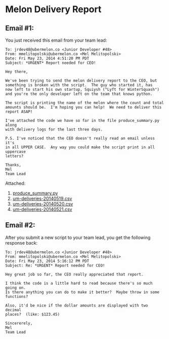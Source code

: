 Melon Delivery Report
=======

Email #1:
-------
You just received this email from your team lead:

```
To: jrdev48@ubermelon.co <Junior Developer #48>
From: mmelitopolski@ubermelon.co <Mel Melitopolski> 
Date: Fri May 23, 2014 4:51:20 PM PDT
Subject: *URGENT* Report needed for CEO!

Hey there,

We've been trying to send the melon delivery report to the CEO, but
something is broken with the script.  The guy who started it, has 
now left to start his own startup, Squiysh ("Lyft for WinterSquash")
and you're the only developer left on the team that knows python.

The script is printing the name of the melon where the count and total
amounts should be.  I'm hoping you can help!  We need to deliver this 
report ASAP!

I've attached the code we have so far in the file produce_summary.py along
with delivery logs for the last three days.  

P.S. I've noticed that the CEO doesn't really read an email unless it's
in all UPPER CASE.  Any way you could make the script print in all uppercase
letters?

Thanks,
Mel
Team Lead
```

Attached:

1. [produce_summary.py](https://github.com/hackbrightacademy/Homework/blob/master/Homework02/produce_summary.py
)
1. [um-deliveries-20140519.csv](https://github.com/hackbrightacademy/Homework/blob/master/Homework02/um-deliveries-20140519.csv)
1. [um-deliveries-20140520.csv](https://github.com/hackbrightacademy/Homework/blob/master/Homework02/um-deliveries-20140520.csv)
1. [um-deliveries-20140521.csv](https://github.com/hackbrightacademy/Homework/blob/master/Homework02/um-deliveries-20140521.csv)



Email #2:
--------

After you submit a new script to your team lead, you get the following response back:

```
To: jrdev48@ubermelon.co <Junior Developer #48>
From: mmelitopolski@ubermelon.co <Mel Melitopolski> 
Date: Fri May 23, 2014 5:16:12 PM PDT
Subject: Re: *URGENT* Report needed for CEO!

Hey great job so far, the CEO really appreciated that report.

I think the code is a little hard to read because there's so much going on. 
Is there anything you can do to make it better?  Maybe throw in some functions?

Also, it'd be nice if the dollar amounts are displayed with two decimal 
places?  (like: $123.45)

Sincererely,
Mel
Team Lead

```
